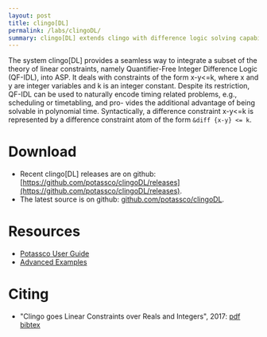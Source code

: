 ```yaml
---
layout: post
title: clingo[DL]
permalink: /labs/clingoDL/
summary: clingo[DL] extends clingo with difference logic solving capabilities.
---
```


The system clingo[DL] provides a seamless way to integrate a subset of the theory of
linear constraints, namely Quantifier-Free Integer Difference Logic (QF-IDL), into
ASP. It deals with constraints of the form x-y<=k, where x and y are integer
variables and k is an integer constant. Despite its restriction, QF-IDL can be used to
naturally encode timing related problems, e.g., scheduling or timetabling, and pro-
vides the additional advantage of being solvable in polynomial time. Syntactically,
a difference constraint x-y<=k is represented by a difference constraint atom of
the form `&diff {x-y} <= k`.


# Download

- Recent clingo[DL] releases are on github: [https://github.com/potassco/clingoDL/releases](https://github.com/potassco/clingoDL/releases).
- The latest source is on github: [github.com/potassco/clingoDL](https://github.com/potassco/clingoDL).

# Resources

- [Potassco User Guide](https://github.com/potassco/guide)
- [Advanced Examples](https://github.com/potassco/clingoDL/tree/master/examples/taskassignment)

# Citing

- "Clingo goes Linear Constraints over Reals and Integers", 2017: 
[pdf](https://www.cs.uni-potsdam.de/wv/publications/DBLP_journals/tplp/JanhunenKOSWS17.pdf)
[bibtex](https://www.cs.uni-potsdam.de/wv/publications/DBLP_journals/tplp/JanhunenKOSWS17.html)
